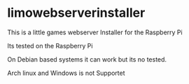 # limowebserverinstaller
This is a little games webserver Installer for the Raspberry Pi

Its tested on the Raspberry Pi

On Debian based systems it can work but its no tested.

Arch linux and Windows is not Supportet
